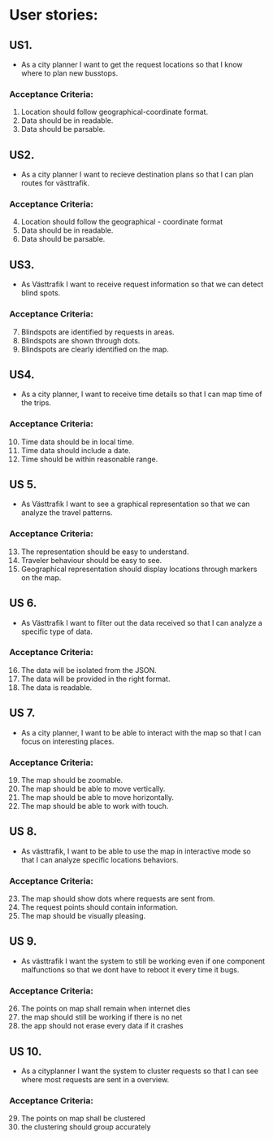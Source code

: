 # User stories: 

## US1. 
* As a city planner I want to get the request locations so that I know where to plan new busstops.
### Acceptance Criteria: 
1. Location should follow geographical-coordinate format.
1. Data should be in readable.
1. Data should be parsable.

## US2. 
* As a city planner I want to recieve destination plans so that I can plan routes for västtrafik.
### Acceptance Criteria:
4. Location should follow the geographical - coordinate format
5. Data should be in readable.
6. Data should be parsable.

## US3. 
* As Västtrafik I want to receive request information so that we can detect blind spots.
### Acceptance Criteria:
7. Blindspots are identified by requests in areas.
8. Blindspots are shown through dots.
9. Blindspots are clearly identified on the map.


## US4.
* As a city planner, I want to receive time details so that I can map time of the trips.
### Acceptance Criteria: 
10. Time data should be in local time.
11. Time data should include a date.
12. Time should be within reasonable range. 

## US 5.
* As Västtrafik I want to see a graphical representation so that we can analyze the travel patterns.
### Acceptance Criteria: 
13. The representation should be easy to understand.
14. Traveler behaviour should be easy to see.
15. Geographical representation should display locations through markers on the map.

## US 6.
* As Västtrafik I want to filter out the data received so that I can analyze a specific type of data.
### Acceptance Criteria: 
16. The data will be isolated from the JSON.
17. The data will be provided in the right format.
18. The data is readable.

## US 7.
* As a city planner, I want to be able to interact with the map so that I can focus on interesting places.
### Acceptance Criteria: 
19. The map should be zoomable.
20. The map should be able to move vertically.
21. The map should be able to move horizontally.
22. The map should be able to work with touch.

## US 8.
* As västtrafik, I want to be able to use the map in interactive mode so that I can analyze specific locations behaviors.
### Acceptance Criteria:
23. The map should show dots where requests are sent from.
24. The request points should contain information.
25. The map should be visually pleasing.

## US 9.
* As västtrafik I want the system to still be working even if one component malfunctions so that we dont have to reboot it every time it bugs.
### Acceptance Criteria:
26. The points on map shall remain when internet dies
27. the map should still be working if there is no net
28. the app should not erase every data if it crashes
 
## US 10.
* As a cityplanner I want the system to cluster requests so that I can see where most requests are sent in a overview.
### Acceptance Criteria:
29. The points on map shall be clustered
30. the clustering should group accurately


